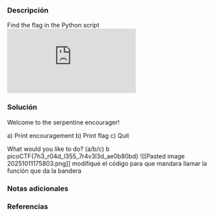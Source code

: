 ### Descripción 
Find the flag in the Python script![Download Python script](https://artifacts.picoctf.net/c/35/serpentine.py)
### Solución 
Welcome to the serpentine encourager!


a) Print encouragement
b) Print flag
c) Quit

What would you like to do? (a/b/c) b
picoCTF{7h3_r04d_l355_7r4v3l3d_ae0b80bd}
![[Pasted image 20251011175803.png]]
modifiqué el código para que mandara llamar la función que da la bandera
### Notas adicionales
### Referencias
